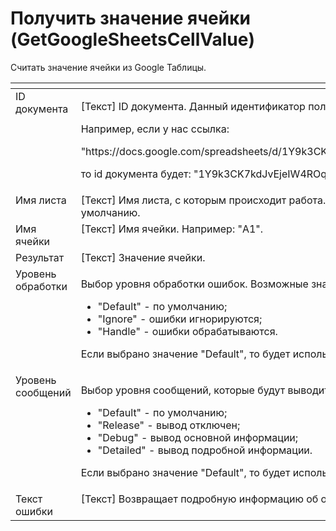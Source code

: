 # Получить значение ячейки (GetGoogleSheetsCellValue)

Считать значение ячейки из Google Таблицы.

<table data-header-hidden><thead><tr><th width="195" valign="top"></th><th width="366" valign="top"></th></tr></thead><tbody><tr><td valign="top">ID документа</td><td valign="top"><p>[Текст] ID документа. Данный идентификатор получается из ссылки на таблицу. </p><p>Например, если у нас ссылка: </p><p>"https://docs.google.com/spreadsheets/d/1Y9k3CK7kdJvEjeIW4ROqsfVm9yu08u2vweRPWoV8wqg/edit#gid=0", </p><p>то id документа будет: "1Y9k3CK7kdJvEjeIW4ROqsfVm9yu08u2vweRPWoV8wqg".</p></td></tr><tr><td valign="top">Имя листа</td><td valign="top">[Текст] Имя листа, с которым происходит работа. Если значение оставить пустым, то используется лист по умолчанию.</td></tr><tr><td valign="top">Имя ячейки</td><td valign="top">[Текст] Имя ячейки. Например: "A1".</td></tr><tr><td valign="top">Результат</td><td valign="top">[Текст] Значение ячейки.</td></tr><tr><td valign="top">Уровень обработки</td><td valign="top"><p>Выбор уровня обработки ошибок. Возможные значения: </p><ul><li>"Default" - по умолчанию; </li><li>"Ignore" - ошибки игнорируются; </li><li>"Handle" - ошибки обрабатываются. </li></ul><p>Если выбрано значение "Default", то будет использоваться значение блока "Старт" данной диаграммы.</p></td></tr><tr><td valign="top">Уровень сообщений</td><td valign="top"><p>Выбор уровня сообщений, которые будут выводить блоки при работе. Возможные значения: </p><ul><li>"Default" - по умолчанию; </li><li>"Release" - вывод отключен; </li><li>"Debug" - вывод основной информации; </li><li>"Detailed" - вывод подробной информации. </li></ul><p>Если выбрано значение "Default", то будет использоваться значение блока "Старт" данной диаграммы.</p></td></tr><tr><td valign="top">Текст ошибки</td><td valign="top">[Текст] Возвращает подробную информацию об ошибке в случае некорректного выполнения работы блока.</td></tr></tbody></table>
